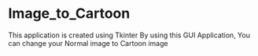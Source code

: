 # Image_to_Cartoon
This application is created using Tkinter
By using this GUI Application, You can change your Normal image to Cartoon image
